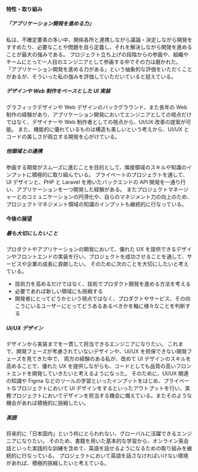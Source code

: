 #### 特性・取り組み

##### 「アプリケーション開発を進める力」

私は、不確定要素の多い中、関係各所と連携しながら議論・決定しながら開発をすすめたり、必要なことや問題を自ら定義し、それを解決しながら開発を進めることが最大の強みである。
プロジェクト立ち上げの段階からの参画や、組織やチームにとって一人目のエンジニアとして参画する中でその力は磨かれた。
「アプリケーション開発を進める力がある」という抽象的な評価をいただくことがあるが、そういった私の強みを評価していただいていると捉えている。

##### デザインや Web 制作をベースとした UI 実装

グラフィックデザインや Web デザインのバックグラウンド、また長年の Web 制作の経験があり、アプリケーション開発においてエンジニアとしての視点だけではなく、デザイナーや Web 制作者としての視点から、UI/UX 改善の提案が可能。
また、機能的に優れているものは構造も美しいという考えから、UI/UX とコードの美しさが両立する開発を心がけている。

##### 他領域との連携

参画する開発がスムーズに進むことを目的として、隣接領域のスキルや知識のインプットに積極的に取り組んでいる。
プライベートのプロジェクトを通して、UI デザインと、PHP と Laravel を用いたバックエンドの API 開発を一通り行い、アプリケーションを一つ開発した経験がある。
またプロジェクトマネージャーとのコミュニケーションの円滑化や、自らのマネジメント力の向上のため、プロジェクトマネジメント領域の知識のインプットも継続的に行なっている。

#### 今後の展望

##### 最も大切にしたいこと

プロダクトやアプリケーションの開発において、優れた UX を提供できるデザインやフロントエンドの実装を行い、プロジェクトを成功させることを通して、サービスや企業の成長に貢献したい。
そのために次のことを大切にしたいと考えている。

- 技術力を高めるだけではなく、技術でプロダクト開発を進める方法を考える
- 必要であれば新しい領域にも挑戦する
- 開発者にとってどうかという視点ではなく、プロダクトやサービス、その向こうにいるユーザーにとってどうあるあるべきかを軸に様々なことを判断する

##### UI/UX デザイン

デザインから実装までを一貫して担当できるエンジニアになりたい。
これまで、開発フェーズが考慮されていないデザインや、UI/UX を担保できない開発フェーズを見てきた中で、
両方の経験のある私が、改めて UI デザインのスキルを高めることで、優れた UX を提供しながらも、コードとしても品質の高いフロントエンドを開発していきたいと考えるようになった。
そのために、UI/UX 関連の知識や Figma などのツールの学習といったインプットをはじめ、プライベートなプロジェクトにおいて UI デザインをするといったアウトプットを行い、実務プロジェクトにおいてデザインを担当する機会に備えている。またそのような機会があれば積極的に挑戦したい。

##### 英語

将来的に「日本国内」という枠にとらわれない、グローバルに活躍できるエンジニアになりたい。
そのため、書籍を用いた基本的な学習から、オンライン英会話といった実践的な訓練を含めて、英語を話せるようになるための取り組みを継続的に行なっている。
プロジェクトにおいて英語を話さなければいけない環境があれば、積極的挑戦したいと考えている。
